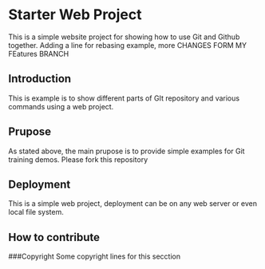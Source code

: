 # Starter Web Project

This is a simple website project for showing how to use Git and Github together. 
Adding a line for rebasing example, more CHANGES FORM MY FEatures BRANCH

## Introduction

This is example is to show different parts of GIt repository and various commands using a web project.

## Prupose

As stated above, the main prupose is to provide simple examples for Git training demos.
Please fork this repository

## Deployment

This is a simple web project, deployment can be on any web server or even local file system.

## How to contribute

###Copyright
Some copyright lines for this secction